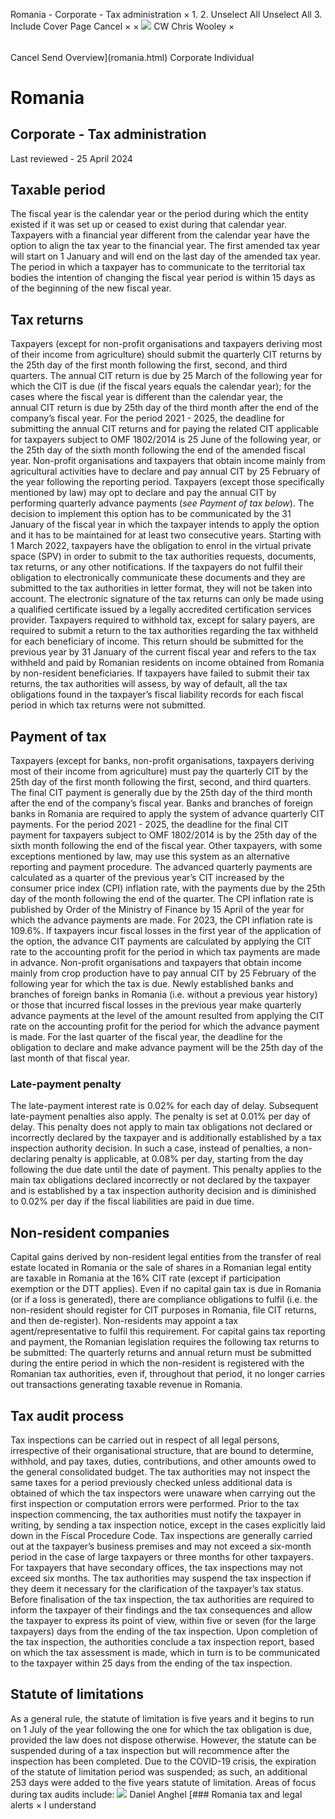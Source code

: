 Romania - Corporate - Tax administration
×
1.
2.
Unselect All
Unselect All
3.
Include Cover Page
Cancel
×
×
![](-/media/world-wide-tax-summaries/attachments/global---chris-wooley.ashx%3Frev=ac5e5f3223b34096b1afc2a6009c7320&revision=ac5e5f32-23b3-4096-b1af-c2a6009c7320&hash=859B7ADC84DC2CBEC9760E9E6EE7DE6D0A8BFCDF)
CW
Chris Wooley
×
######
Cancel
Send
Overview](romania.html)
Corporate
Individual
# Romania
## Corporate - Tax administration
Last reviewed - 25 April 2024
## Taxable period
The fiscal year is the calendar year or the period during which the entity existed if it was set up or ceased to exist during that calendar year.
Taxpayers with a financial year different from the calendar year have the option to align the tax year to the financial year. The first amended tax year will start on 1 January and will end on the last day of the amended tax year.
The period in which a taxpayer has to communicate to the territorial tax bodies the intention of changing the fiscal year period is within 15 days as of the beginning of the new fiscal year.
## Tax returns
Taxpayers (except for non-profit organisations and taxpayers deriving most of their income from agriculture) should submit the quarterly CIT returns by the 25th day of the first month following the first, second, and third quarters. The annual CIT return is due by 25 March of the following year for which the CIT is due (if the fiscal years equals the calendar year); for the cases where the fiscal year is different than the calendar year, the annual CIT return is due by 25th day of the third month after the end of the company’s fiscal year.
For the period 2021 - 2025, the deadline for submitting the annual CIT returns and for paying the related CIT applicable for taxpayers subject to OMF 1802/2014 is 25 June of the following year, or the 25th day of the sixth month following the end of the amended fiscal year.
Non-profit organisations and taxpayers that obtain income mainly from agricultural activities have to declare and pay annual CIT by 25 February of the year following the reporting period.
Taxpayers (except those specifically mentioned by law) may opt to declare and pay the annual CIT by performing quarterly advance payments (*see Payment of tax below*). The decision to implement this option has to be communicated by the 31 January of the fiscal year in which the taxpayer intends to apply the option and it has to be maintained for at least two consecutive years.
Starting with 1 March 2022, taxpayers have the obligation to enrol in the virtual private space (SPV) in order to submit to the tax authorities requests, documents, tax returns, or any other notifications. If the taxpayers do not fulfil their obligation to electronically communicate these documents and they are submitted to the tax authorities in letter format, they will not be taken into account.
The electronic signature of the tax returns can only be made using a qualified certificate issued by a legally accredited certification services provider.
Taxpayers required to withhold tax, except for salary payers, are required to submit a return to the tax authorities regarding the tax withheld for each beneficiary of income. This return should be submitted for the previous year by 31 January of the current fiscal year and refers to the tax withheld and paid by Romanian residents on income obtained from Romania by non-resident beneficiaries.
If taxpayers have failed to submit their tax returns, the tax authorities will assess, by way of default, all the tax obligations found in the taxpayer’s fiscal liability records for each fiscal period in which tax returns were not submitted.
## Payment of tax
Taxpayers (except for banks, non-profit organisations, taxpayers deriving most of their income from agriculture) must pay the quarterly CIT by the 25th day of the first month following the first, second, and third quarters. The final CIT payment is generally due by the 25th day of the third month after the end of the company’s fiscal year. Banks and branches of foreign banks in Romania are required to apply the system of advance quarterly CIT payments. For the period 2021 - 2025, the deadline for the final CIT payment for taxpayers subject to OMF 1802/2014 is by the 25th day of the sixth month following the end of the fiscal year.
Other taxpayers, with some exceptions mentioned by law, may use this system as an alternative reporting and payment procedure.
The advanced quarterly payments are calculated as a quarter of the previous year’s CIT increased by the consumer price index (CPI) inflation rate, with the payments due by the 25th day of the month following the end of the quarter. The CPI inflation rate is published by Order of the Ministry of Finance by 15 April of the year for which the advance payments are made. For 2023, the CPI inflation rate is 109.6%. If taxpayers incur fiscal losses in the first year of the application of the option, the advance CIT payments are calculated by applying the CIT rate to the accounting profit for the period in which tax payments are made in advance.
Non-profit organisations and taxpayers that obtain income mainly from crop production have to pay annual CIT by 25 February of the following year for which the tax is due.
Newly established banks and branches of foreign banks in Romania (i.e. without a previous year history) or those that incurred fiscal losses in the previous year make quarterly advance payments at the level of the amount resulted from applying the CIT rate on the accounting profit for the period for which the advance payment is made.
For the last quarter of the fiscal year, the deadline for the obligation to declare and make advance payment will be the 25th day of the last month of that fiscal year.
### Late-payment penalty
The late-payment interest rate is 0.02% for each day of delay. Subsequent late-payment penalties also apply.
The penalty is set at 0.01% per day of delay. This penalty does not apply to main tax obligations not declared or incorrectly declared by the taxpayer and is additionally established by a tax inspection authority decision.
In such a case, instead of penalties, a non-declaring penalty is applicable, at 0.08% per day, starting from the day following the due date until the date of payment. This penalty applies to the main tax obligations declared incorrectly or not declared by the taxpayer and is established by a tax inspection authority decision and is diminished to 0.02% per day if the fiscal liabilities are paid in due time.
## Non-resident companies
Capital gains derived by non-resident legal entities from the transfer of real estate located in Romania or the sale of shares in a Romanian legal entity are taxable in Romania at the 16% CIT rate (except if participation exemption or the DTT applies).
Even if no capital gain tax is due in Romania (or if a loss is generated), there are compliance obligations to fulfil (i.e. the non-resident should register for CIT purposes in Romania, file CIT returns, and then de-register).
Non-residents may appoint a tax agent/representative to fulfil this requirement.
For capital gains tax reporting and payment, the Romanian legislation requires the following tax returns to be submitted:
The quarterly returns and annual return must be submitted during the entire period in which the non-resident is registered with the Romanian tax authorities, even if, throughout that period, it no longer carries out transactions generating taxable revenue in Romania.
## Tax audit process
Tax inspections can be carried out in respect of all legal persons, irrespective of their organisational structure, that are bound to determine, withhold, and pay taxes, duties, contributions, and other amounts owed to the general consolidated budget.
The tax authorities may not inspect the same taxes for a period previously checked unless additional data is obtained of which the tax inspectors were unaware when carrying out the first inspection or computation errors were performed.
Prior to the tax inspection commencing, the tax authorities must notify the taxpayer in writing, by sending a tax inspection notice, except in the cases explicitly laid down in the Fiscal Procedure Code.
Tax inspections are generally carried out at the taxpayer’s business premises and may not exceed a six-month period in the case of large taxpayers or three months for other taxpayers. For taxpayers that have secondary offices, the tax inspections may not exceed six months. The tax authorities may suspend the tax inspection if they deem it necessary for the clarification of the taxpayer’s tax status.
Before finalisation of the tax inspection, the tax authorities are required to inform the taxpayer of their findings and the tax consequences and allow the taxpayer to express its point of view, within five or seven (for the large taxpayers) days from the ending of the tax inspection. Upon completion of the tax inspection, the authorities conclude a tax inspection report, based on which the tax assessment is made, which in turn is to be communicated to the taxpayer within 25 days from the ending of the tax inspection.
## Statute of limitations
As a general rule, the statute of limitation is five years and it begins to run on 1 July of the year following the one for which the tax obligation is due, provided the law does not dispose otherwise. However, the statute can be suspended during of a tax inspection but will recommence after the inspection has been completed.
Due to the COVID-19 crisis, the expiration of the statute of limitation period was suspended; as such, an additional 253 days were added to the five years statute of limitation.
Areas of focus during tax audits include:
![](-/media/world-wide-tax-summaries/attachments/romania---daniel_anghel.ashx%3Frev=3023ef10ccdd4a1ca06fa509052e7f86&revision=3023ef10-ccdd-4a1c-a06f-a509052e7f86&hash=C136B56ECA7A08640AB76504AE156AF5F62E400B)
Daniel Anghel
[### Romania tax and legal alerts
×
I understand